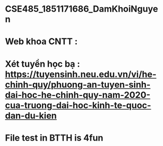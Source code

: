 # CSE485_1851171686_DamKhoiNguyen
# Web khoa CNTT : 
# Xét tuyển học bạ : https://tuyensinh.neu.edu.vn/vi/he-chinh-quy/phuong-an-tuyen-sinh-dai-hoc-he-chinh-quy-nam-2020-cua-truong-dai-hoc-kinh-te-quoc-dan-du-kien
# File test in BTTH is 4fun 
